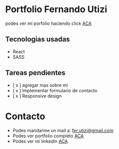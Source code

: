 # Portfolio Fernando Utizi

podes ver mi porfolio haciendo click [ACA](https://ferutizi.github.io/Portfolio/)

## Tecnologias usadas

- React
- SASS


## Tareas pendientes

- [ x ] agregar mas sobre mi
- [ x ] Implementar formulario de contacto
- [ x ] Responsive design

# Contacto

- Podes mandarme un mail a: fer.utizi@gmail.com
- Podes ver portfolio completo [ACA](https://ferutizi.github.io/Portfolio/)
- Podes ver mi linkedin [ACA](https://www.linkedin.com/in/fernando-utizi-2a72a3233/)
